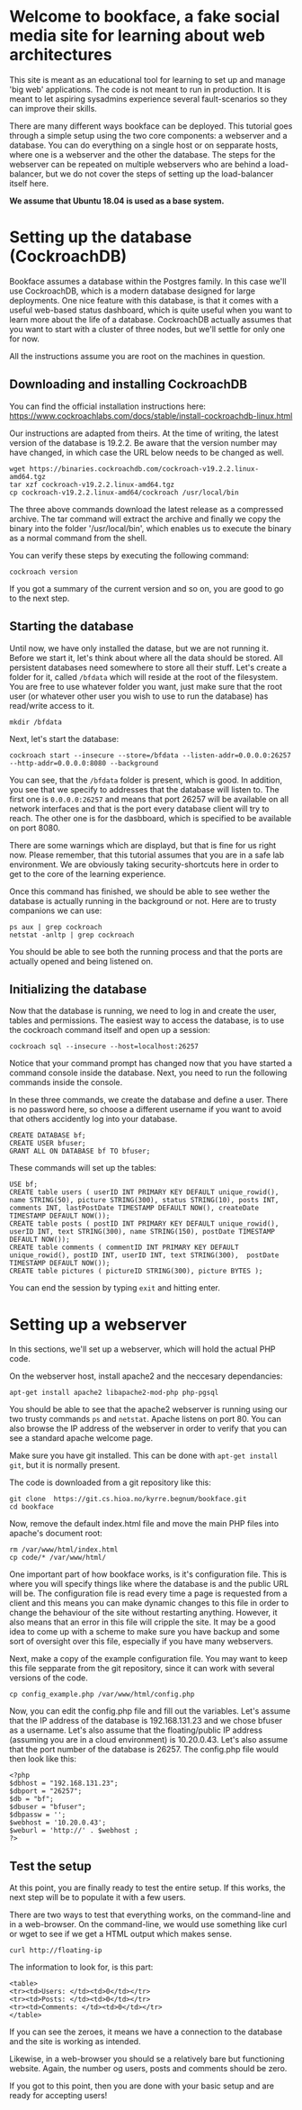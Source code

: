 # Welcome to bookface, a fake social media site for learning about web architectures

This site is meant as an educational tool for learning to set up and manage 'big web' applications. The code is not meant to run in production. It is meant to let aspiring sysadmins experience several fault-scenarios so they can improve their skills. 

There are many different ways bookface can be deployed. This tutorial
goes through a simple setup using the two core components: a webserver
and a database. You can do everything on a single host or on sepparate
hosts, where one is a webserver and the other the database. The steps
for the webserver can be repeated on multiple webservers who are
behind a load-balancer, but we do not cover the steps of setting up
the load-balancer itself here.

**We assume that Ubuntu 18.04 is used as a base system.**

# Setting up the database (CockroachDB)

Bookface assumes a database within the Postgres family. In this case
we'll use CockroachDB, which is a modern database designed for large
deployments. One nice feature with this database, is that it comes
with a useful web-based status dashboard, which is quite useful when
you want to learn more about the life of a database.
CockroachDB actually assumes that you want to start with
a cluster of three nodes, but we'll settle for only one for now.

All the instructions assume you are root on the machines in question.

## Downloading and installing CockroachDB

You can find the official installation instructions here: 
https://www.cockroachlabs.com/docs/stable/install-cockroachdb-linux.html

Our instructions are adapted from theirs. At the time of writing, the latest version of the database is 19.2.2.
Be aware that the version number may have changed, in which case the
URL below needs to be changed as well.


```
wget https://binaries.cockroachdb.com/cockroach-v19.2.2.linux-amd64.tgz
tar xzf cockroach-v19.2.2.linux-amd64.tgz
cp cockroach-v19.2.2.linux-amd64/cockroach /usr/local/bin
```
The three above commands download the latest release as a compressed
archive. The tar command will extract the archive and finally we copy
the binary into the folder '/usr/local/bin', which enables us to
execute the binary as a normal command from the shell. 

You can verify these steps by executing the following command:
```
cockroach version
```
If you got a summary of the current version and so on, you are good to
go to the next step.

## Starting the database

Until now, we have only installed the datase, but we are not running
it. Before we start it, let's think about where all the data should be
stored. All persistent databases need somewhere to store all their
stuff. Let's create a folder for it, called `/bfdata` which will
reside at the root of the filesystem. You are free to use whatever
folder you want, just make sure that the root user (or whatever other
user you wish to use to run the database) has read/write access to it.

```
mkdir /bfdata
```

Next, let's start the database:
```
cockroach start --insecure --store=/bfdata --listen-addr=0.0.0.0:26257 --http-addr=0.0.0.0:8080 --background
```
You can see, that the `/bfdata` folder is present, which is good. In
addition, you see that we specify to addresses that the database will
listen to. The first one is `0.0.0.0:26257` and means that port 26257
 will be available on all network interfaces and that is the port
every database client will try to reach. The other one is for the
dasbboard, which is specified to be available on port 8080. 

There are some warnings which are displayd, but that is fine for us
right now. Please remember, that this tutorial assumes that you are in a safe lab
environment. We are obviously taking security-shortcuts here in order to get to
the core of the learning experience. 

Once this command has finished, we should be able to see wether the
database is actually running in the background or not. Here are to
trusty companions we can use:

```
ps aux | grep cockroach
netstat -anltp | grep cockroach
```

You should be able to see both the running process and that the ports
are actually opened and being listened on.


## Initializing the database

Now that the database is running, we need to log in and create the
user, tables and permissions. The easiest way to access the database,
is to use the cockroach command itself and open up a session: 

```
cockroach sql --insecure --host=localhost:26257
```

Notice that your command prompt has changed now that you have started
a command console inside the database. Next, you need to run the
following commands inside the console.


In these three commands, we create the database and define a user. There is no password here, so choose a different username if you want to avoid that others accidently log into your database.
```
CREATE DATABASE bf;
CREATE USER bfuser;
GRANT ALL ON DATABASE bf TO bfuser;
```
These commands will set up the tables:
```
USE bf;
CREATE table users ( userID INT PRIMARY KEY DEFAULT unique_rowid(), name STRING(50), picture STRING(300), status STRING(10), posts INT, comments INT, lastPostDate TIMESTAMP DEFAULT NOW(), createDate TIMESTAMP DEFAULT NOW());
CREATE table posts ( postID INT PRIMARY KEY DEFAULT unique_rowid(), userID INT, text STRING(300), name STRING(150), postDate TIMESTAMP DEFAULT NOW());
CREATE table comments ( commentID INT PRIMARY KEY DEFAULT unique_rowid(), postID INT, userID INT, text STRING(300),  postDate TIMESTAMP DEFAULT NOW());
CREATE table pictures ( pictureID STRING(300), picture BYTES );
```

You can end the session by typing `exit` and hitting enter.

# Setting up a webserver

In this sections, we'll set up a webserver, which will hold the actual PHP code.

On the webserver host, install apache2 and the neccesary dependancies:

```
apt-get install apache2 libapache2-mod-php php-pgsql
```

You should be able to see that the apache2 webserver is running using our two trusty commands `ps` and `netstat`. Apache listens on port 80. You can also browse the IP address of the webserver in order to verify that you can see a standard apache welcome page.


Make sure you have git installed. This can be done with `apt-get install git`, but it is normally present.

The code is downloaded from a git repository like this:
```
git clone  https://git.cs.hioa.no/kyrre.begnum/bookface.git
cd bookface
```

Now, remove the default index.html file and move the main PHP files into apache's document root:

```
rm /var/www/html/index.html
cp code/* /var/www/html/
```

One important part of how bookface works, is it's configuration file. This is where you will specify things like where the database is and the public URL will be. The configuration file is read every time a page is requested from a client and this means you can make dynamic changes to this file in order to change the behaviour of the site without restarting anything. However, it also means that an error in this file will cripple the site. It may be a good idea to come up with a scheme to make sure you have backup and some sort of oversight over this file, especially if you have many webservers.

Next, make a copy of the example configuration file. You may want to keep this file sepparate from the git repository, since it can work with several versions of the code.

```
cp config_example.php /var/www/html/config.php
```

Now, you can edit the config.php file and fill out the variables. 
Let's assume that the IP address of the database is 192.168.131.23 and we chose bfuser as a username. 
Let's also assume that the floating/public IP address (assuming you are in a cloud environment) is 10.20.0.43. 
Let's also assume that the port number of the database is 26257. The config.php file would then look like this: 
```
<?php
$dbhost = "192.168.131.23";
$dbport = "26257";
$db = "bf";
$dbuser = "bfuser";
$dbpassw = '';
$webhost = '10.20.0.43';
$weburl = 'http://' . $webhost ;
?>
```

## Test the setup

At this point, you are finally ready to test the entire setup. If this works, the next step will be to populate it with a few users.

There are two ways to test that everything works, on the command-line
and in a web-browser. On the command-line, we would use something like
curl or wget to see if we get a HTML output which makes sense. 

```
curl http://floating-ip
```

The information to look for, is this part:
```
<table>
<tr><td>Users: </td><td>0</td></tr>
<tr><td>Posts: </td><td>0</td></tr>
<tr><td>Comments: </td><td>0</td></tr>
</table>
```
If you can see the zeroes, it means we have a connection to the
database and the site is working as intended.


Likewise, in a web-browser you should se a relatively bare but
functioning website. Again, the number og users, posts and comments
should be zero.

If you got to this point, then you are done with your basic setup and
are ready for accepting users!
